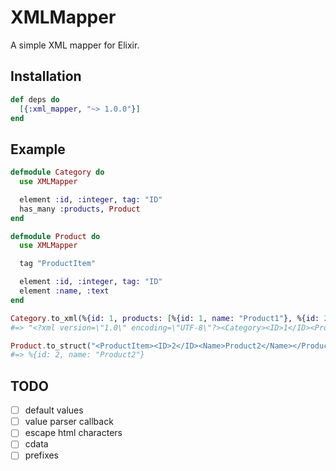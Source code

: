 # XMLMapper

A simple XML mapper for Elixir.

## Installation

```elixir
def deps do
  [{:xml_mapper, "~> 1.0.0"}]
end
```

## Example
```elixir
defmodule Category do
  use XMLMapper

  element :id, :integer, tag: "ID"
  has_many :products, Product
end

defmodule Product do
  use XMLMapper

  tag "ProductItem"

  element :id, :integer, tag: "ID"
  element :name, :text
end

Category.to_xml(%{id: 1, products: [%{id: 1, name: "Product1"}, %{id: 2, name: "Product2"}]})
#=> "<?xml version=\"1.0\" encoding=\"UTF-8\"?><Category><ID>1</ID><Products><ProductItem><ID>1</ID><Name>Product1</Name></ProductItem><ProductItem><ID>2</ID><Name>Product2</Name></ProductItem></Products></Category>"

Product.to_struct("<ProductItem><ID>2</ID><Name>Product2</Name></ProductItem>")
#=> %{id: 2, name: "Product2"}
```

## TODO
- [ ] default values
- [ ] value parser callback
- [ ] escape html characters
- [ ] cdata
- [ ] prefixes
